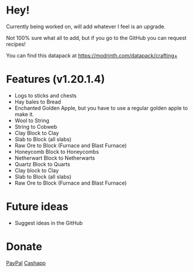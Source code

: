 # Hey!
Currently being worked on, will add whatever I feel is an upgrade.

Not 100% sure what all to add, but if you go to the GitHub you can request recipes!

You can find this datapack at https://modrinth.com/datapack/crafting+

# Features (v1.20.1.4)
- Logs to sticks and chests
- Hay bales to Bread
- Enchanted Golden Apple, but you have to use a regular golden apple to make it.
- Wool to String
- String to Cobweb
- Clay Block to Clay
- Slab to Block (all slabs)
- Raw Ore to Block (Furnace and Blast Furnace)
- Honeycomb Block to Honeycombs
- Netherwart Block to Netherwarts
- Quartz Block to Quarts
- Clay block to Clay
- Slab to Block (all slabs)
- Raw Ore to Block (Furnace and Blast Furnace)

# Future ideas
- Suggest ideas in the GitHub

# Donate
[PayPal](https://www.paypal.com/paypalme/kxffie) [Cashapp](https://cash.app/$kxffie)
